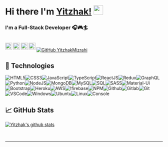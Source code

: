 <!--
**YitzhakMizrahi/YitzhakMizrahi** is a ✨ _special_ ✨ repository because its `README.md` (this file) appears on your GitHub profile.

Here are some ideas to get you started:

- 🔭 I’m currently working on ...
- 🌱 I’m currently learning ...
- 👯 I’m looking to collaborate on ...
- 🤔 I’m looking for help with ...
- 💬 Ask me about ...
- 📫 How to reach me: ...
- 😄 Pronouns: ...
- ⚡ Fun fact: ...
-->
# Hi there I'm [Yitzhak!](https://www.ymizrahi.com) <img src="https://raw.githubusercontent.com/MartinHeinz/MartinHeinz/master/wave.gif" width="30px">

### I'm a Full-Stack Developer :headphones::video_game::surfer: 

<br />
<a href="https://www.linkedin.com/in/mizrahiyitzhak/">
  <img align="left" alt="Linkedin" width="22px" src="https://cdn.jsdelivr.net/npm/simple-icons@v3/icons/linkedin.svg" />
</a>
<a href="https://www.facebook.com/mizrahiyitzhak">
  <img align="left" alt="Facebook" width="22px" src="https://cdn.jsdelivr.net/npm/simple-icons@v3/icons/facebook.svg" />
</a>
<a href="https://www.instagram.com/accounts/login/">
  <img align="left" alt="Instagram" width="22px" src="https://cdn.jsdelivr.net/npm/simple-icons@v3/icons/instagram.svg" />
</a>
<a href="https://github.com/YitzhakMizrahi">
  <img align="left" alt="GitHub" width="22px" src="https://cdn.jsdelivr.net/npm/simple-icons@v3/icons/github.svg" />
</a>

[![GitHub YitzhakMizrahi](https://img.shields.io/github/followers/YitzhakMizrahi?label=follow&style=social)](https://github.com/YitzhakMizrahi)

## :wrench: Technologies

![HTML5](https://img.icons8.com/color/30/html-5.png)![CSS3](https://img.icons8.com/color/30/css3.png)![JavaScript](https://img.icons8.com/color/30/javascript.png)![TypeScript](https://img.icons8.com/color/30/typescript.png)![ReactJS](https://img.icons8.com/color/30/react-native.png)![Redux](https://img.icons8.com/color/30/redux.png)![GraphQL](https://img.icons8.com/color/30/graphql.png)![Python](https://img.icons8.com/color/30/python.png)![NodeJS](https://img.icons8.com/color/30/nodejs.png)![MongoDB](https://img.icons8.com/color/30/mongodb.png)![MySQL](https://img.icons8.com/color/30/mysql.png)![SQL](https://img.icons8.com/color/30/sql.png)![SASS](https://img.icons8.com/color/30/sass.png)![Material-Ui](https://img.icons8.com/color/30/material-ui.png)![Bootstrap](https://img.icons8.com/color/30/bootstrap.png)![Heroku](https://img.icons8.com/color/30/heroku.png)![AWS](https://img.icons8.com/color/30/amazon-web-services.png)![!firebase](https://img.icons8.com/color/30/firebase.png)![NPM](https://img.icons8.com/color/30/npm.png)![Github](https://img.icons8.com/material-outlined/30/github.png)![Gitlab](https://img.icons8.com/color/30/gitlab.png)![Git](https://img.icons8.com/color/30/git.png)![VSCode](https://img.icons8.com/color/30/visual-studio-code-2019.png)![Windows](https://img.icons8.com/color/30/windows-10.png)![Ubuntu](https://img.icons8.com/color/30/ubuntu--v1.png)![Linux](https://img.icons8.com/color/30/linux.png)![Console](https://img.icons8.com/color/30/console.png)

## :chart_with_upwards_trend: GitHub Stats

<!--
<img align="left" src="https://github-readme-stats.vercel.app/api/top-langs/?username=YitzhakMizrahi&hide=Handlebars&show_icons=true&theme=nord" />
<img align="center" src="https://github-readme-stats.vercel.app/api?username=YitzhakMizrahi&layout=compact&show_icons=true&theme=nord" />
-->

[![Yitzhak's github stats](https://github-readme-stats.vercel.app/api?username=YitzhakMizrahi&layout=compact&show_icons=true&theme=nord)](https://github.com/anuraghazra/github-readme-stats)


<!--
[![Yitzhak's github top-langs](https://github-readme-stats.vercel.app/api/top-langs/?username=YitzhakMizrahi&layout=compact&show_icons=true&theme=nord)](https://github.com/anuraghazra/github-readme-stats)
-->

<br />

*************
